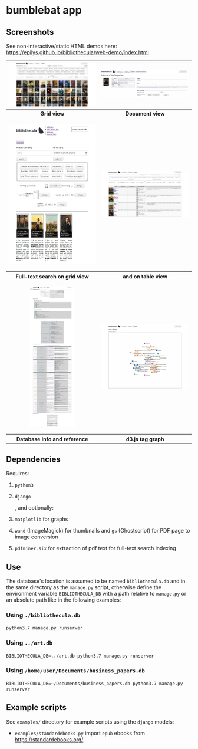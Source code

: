 # bumblebat app

## Screenshots

See non-interactive/static HTML demos here: <https://epilys.github.io/bibliothecula/web-demo/index.html>

<table>
	<tbody>
		<tr>
			<td><kbd><img src="./screenshot-grid-view.webp" alt="1" /></kbd></td>
			<td><kbd><img src="./screenshot-document-view.webp" alt="2" /></kbd></td>
		</tr>
		<tr>
			<th>Grid view</th>
			<th>Document view</th>
		</tr>
		<tr>
			<td><p align="center"><kbd><img src="./screenshot-full-text-grid-property.webp" alt="3" height="380" /></kbd></p></td>
			<td><kbd><img src="./screenshot-full-text-table-property.webp" alt="4" /></kbd></td>
		</tr>
		<tr>
			<th>Full-text search on grid view</th>
			<th>and on table view</th>
		</tr>
		<tr>
			<td><p align="center"><kbd><img src="./screenshot-database-view.webp" alt="3" height="380" /></kbd></p></td>
			<td><kbd><img src="./screenshot-d3-tag-graph.webp" alt="4" /></kbd></td>
		</tr>
		<tr>
			<th>Database info and reference</th>
			<th>d3.js tag graph</th>
		</tr>
	</tbody>
</table>

## Dependencies

Requires:

1. `python3`
2. `django`

   , and optionally:

3. `matplotlib` for graphs
4. `wand` (ImageMagick) for thumbnails and `gs` (Ghostscript) for PDF page to image conversion
5. `pdfminer.six` for extraction of pdf text for full-text search indexing

## Use

The database's location is assumed to be named `bibliothecula.db` and in the same directory as the `manage.py` script, otherwise define the environment variable `BIBLIOTHECULA_DB` with a path relative to `manage.py` or an absolute path like in the following examples:

### Using `./bibliothecula.db`

```shell
python3.7 manage.py runserver
```

### Using `../art.db`

```shell
BIBLIOTHECULA_DB=../art.db python3.7 manage.py runserver
```

### Using `/home/user/Documents/business_papers.db`

```shell
BIBLIOTHECULA_DB=~/Documents/business_papers.db python3.7 manage.py runserver
```

## Example scripts

See `examples/` directory for example scripts using the `django` models:

- `examples/standardebooks.py` import `epub` ebooks from <https://standardebooks.org/>
